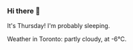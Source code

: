 ### Hi there :wave:

It's Thursday! I'm probably sleeping.

Weather in Toronto: partly cloudy, at -6°C.
